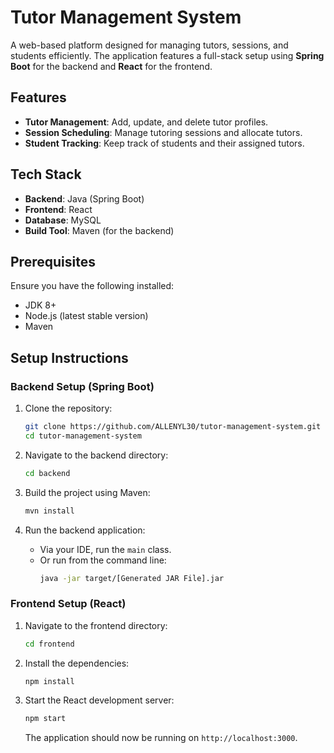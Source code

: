 # Tutor Management System

A web-based platform designed for managing tutors, sessions, and students efficiently. The application features a full-stack setup using **Spring Boot** for the backend and **React** for the frontend.

## Features

- **Tutor Management**: Add, update, and delete tutor profiles.
- **Session Scheduling**: Manage tutoring sessions and allocate tutors.
- **Student Tracking**: Keep track of students and their assigned tutors.

## Tech Stack

- **Backend**: Java (Spring Boot)
- **Frontend**: React
- **Database**: MySQL
- **Build Tool**: Maven (for the backend)

## Prerequisites

Ensure you have the following installed:
- JDK 8+
- Node.js (latest stable version)
- Maven

## Setup Instructions

### Backend Setup (Spring Boot)

1. Clone the repository:
   ```bash
   git clone https://github.com/ALLENYL30/tutor-management-system.git
   cd tutor-management-system
   ```

2. Navigate to the backend directory:
   ```bash
   cd backend
   ```

3. Build the project using Maven:
   ```bash
   mvn install
   ```

4. Run the backend application:
   - Via your IDE, run the `main` class.
   - Or run from the command line:
     ```bash
     java -jar target/[Generated JAR File].jar
     ```

### Frontend Setup (React)

1. Navigate to the frontend directory:
   ```bash
   cd frontend
   ```

2. Install the dependencies:
   ```bash
   npm install
   ```

3. Start the React development server:
   ```bash
   npm start
   ```
   The application should now be running on `http://localhost:3000`.
